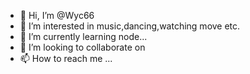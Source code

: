 - 👋 Hi, I’m @Wyc66
- 👀 I’m interested in music,dancing,watching move etc.
- 🌱 I’m currently learning node...
- 💞️ I’m looking to collaborate on
- 📫 How to reach me ...

<!---
Wyc66/Wyc66 is a ✨ special ✨ repository because its `README.md` (this file) appears on your GitHub profile.
You can click the Preview link to take a look at your changes.
--->
